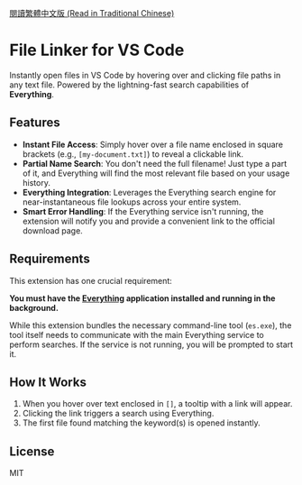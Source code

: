 [閱讀繁體中文版 (Read in Traditional Chinese)](README.zh-tw.md)

# File Linker for VS Code

Instantly open files in VS Code by hovering over and clicking file paths in any text file. Powered by the lightning-fast search capabilities of **Everything**.

## Features

-   **Instant File Access**: Simply hover over a file name enclosed in square brackets (e.g., `[my-document.txt]`) to reveal a clickable link.
-   **Partial Name Search**: You don't need the full filename! Just type a part of it, and Everything will find the most relevant file based on your usage history.
-   **Everything Integration**: Leverages the Everything search engine for near-instantaneous file lookups across your entire system.
-   **Smart Error Handling**: If the Everything service isn't running, the extension will notify you and provide a convenient link to the official download page.

## Requirements

This extension has one crucial requirement:

**You must have the [Everything](https://www.voidtools.com/) application installed and running in the background.**

While this extension bundles the necessary command-line tool (`es.exe`), the tool itself needs to communicate with the main Everything service to perform searches. If the service is not running, you will be prompted to start it.

## How It Works

1.  When you hover over text enclosed in `[]`, a tooltip with a link will appear.
2.  Clicking the link triggers a search using Everything.
3.  The first file found matching the keyword(s) is opened instantly.

## License

MIT
